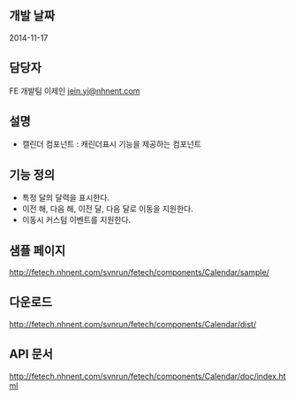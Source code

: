## 개발 날짜
2014-11-17

## 담당자
FE 개발팀 이제인 <jein.yi@nhnent.com>

## 설명
- 캘린더 컴포넌트 : 캐린더표시 기능을 제공하는 컴포넌트

## 기능 정의
- 특정 달의 달력을 표시한다.
- 이전 해, 다음 해, 이전 달, 다음 달로 이동을 지원한다.
- 이동시 커스텀 이벤트를 지원한다.

## 샘플 페이지
http://fetech.nhnent.com/svnrun/fetech/components/Calendar/sample/

## 다운로드
http://fetech.nhnent.com/svnrun/fetech/components/Calendar/dist/

## API 문서
http://fetech.nhnent.com/svnrun/fetech/components/Calendar/doc/index.html

